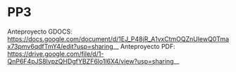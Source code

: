 # PP3

Anteproyecto GDOCS: https://docs.google.com/document/d/1EJ_P48jR_A1vxCtmOQZnUlewQ0Tmax73pmv6qdfTmY4/edit?usp=sharing__
Anteproyecto PDF: https://drive.google.com/file/d/1-QnP6F4pJS8lvpzQHDgfYBZF6lo1l6X4/view?usp=sharing__
